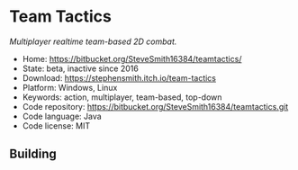 # Team Tactics

_Multiplayer realtime team-based 2D combat._

- Home: https://bitbucket.org/SteveSmith16384/teamtactics/
- State: beta, inactive since 2016
- Download: https://stephensmith.itch.io/team-tactics
- Platform: Windows, Linux
- Keywords: action, multiplayer, team-based, top-down
- Code repository: https://bitbucket.org/SteveSmith16384/teamtactics.git
- Code language: Java
- Code license: MIT

## Building
